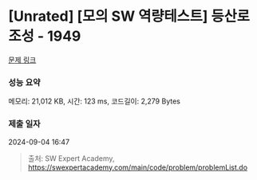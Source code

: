 # [Unrated] [모의 SW 역량테스트] 등산로 조성 - 1949 

[문제 링크](https://swexpertacademy.com/main/code/problem/problemDetail.do?contestProbId=AV5PoOKKAPIDFAUq) 

### 성능 요약

메모리: 21,012 KB, 시간: 123 ms, 코드길이: 2,279 Bytes

### 제출 일자

2024-09-04 16:47



> 출처: SW Expert Academy, https://swexpertacademy.com/main/code/problem/problemList.do